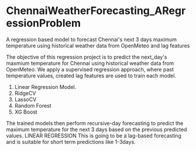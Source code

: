 # ChennaiWeatherForecasting_ARegressionProblem
A regression based model to forecast Chennai's next 3 days maximum temperature using historical weather data from OpenMeteo and lag features

The objective of this regression project is to predict the next_day's maxmium temperature for Chennai using historical weather data from OpenMeteo. We apply a supervised regression approach, where past temperature values, created lag features are used to train each model.
1. Linear Regression Model.
2. RidgeCV
3. LassoCV
4. Random Forest
5. XG Boost

The trained models then perform recursive-day forecasting to predict the maximum temperature for the next 3 days based on the previous predicted values.
LINEAR REGRESSION
This is going to be a lag-based forecasting and is suitable for short term predictions like 1-3days.

